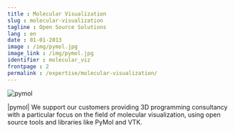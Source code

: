 ```yaml
---
title : Molecular Visualization
slug : molecular-visualization
tagline : Open Source Solutions
lang : en
date : 01-01-2013
image : /img/pymol.jpg
image_link : /img/pymol.jpg
identifier : molecular_viz
frontpage : 2
permalink : /expertise/molecular-visualization/
---
```

![pymol](/img/pymol2.png)


|pymol| We support our customers providing 3D programming consultancy with a
particular focus on the field of molecular visualization, using open source
tools and libraries like PyMol and VTK.
